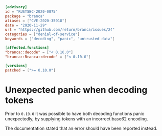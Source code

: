 ```toml
[advisory]
id = "RUSTSEC-2020-0075"
package = "branca"
aliases = ["CVE-2020-35918"]
date = "2020-11-29"
url = "https://github.com/return/branca/issues/24"
categories = ["denial-of-service"]
keywords = ["decoding", "panic", "untrusted data"]

[affected.functions]
"branca::decode" = ["< 0.10.0"]
"branca::Branca::decode" = ["< 0.10.0"]

[versions]
patched = [">= 0.10.0"]
```

# Unexpected panic when decoding tokens

Prior to `0.10.0` it was possible to have both decoding functions panic unexpectedly,
by supplying tokens with an incorrect base62 encoding.

The documentation stated that an error should have been reported instead.
